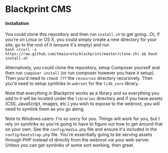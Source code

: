 # Blackprint CMS

#### Installation
You could clone this repository and then run ```install.sh``` to get going...Or, if you're on Linux or OS X, you could simply create 
a new directory for your site, go to the root of it (ensure it's empty) and run    
```bash <(curl -s https://raw.github.com/tmaiaroto/blackprint/master/clone.sh) && bash install.sh```

Alternatively, you could clone the repository, setup Composer yourself and then run ```composer install``` 
(or run composer however you have it setup). Then you'd need to ```chmod 777``` the ```resources``` directory recursively. 
Then you'd need to setup symlinks in ```webroot``` for the ```li3b_core``` library.

Note that everything in Blackprint works as a library and so everything you add to it will be located under the ```libraries``` 
directory and if you have assets (CSS, JavaScript, images, etc.) you wish to expose to the webroot, you will need to symlink 
them as you go along.

Note to Windows users: I'm so sorry for you. Things will work for you, but I rely on symlinks so you're going to have to figure out 
how to get around that on your own. See the ```config/media.php``` file and ensure it's included in the ```config/bootstrap.php``` file. 
You're essentially going to be serving assets through PHP instead of directly from the webroot via your web server. Unless you can 
get symlinks of some sort working, then great.
